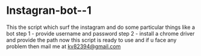# Instagran-bot--1
This the script which surf the instagram and do some particular things like a bot
step 1 - provide username and password 
step 2 - install a chrome driver and provide the path
now this script is ready to use and if u face any problem then mail me at kv82394@gmail.com
